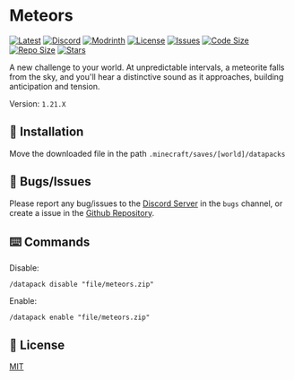 # Meteors

[![Latest](https://img.shields.io/github/v/release/lullaby6/meteors-data-pack?color=blueviolet&logo=github)](https://github.com/lullaby6/meteors-data-pack/releases)
[![Discord](https://img.shields.io/discord/1327308441324097681?label=discord&color=blue&logo=discord)](https://discord.gg/5UdcDa5xNC)
[![Modrinth](https://img.shields.io/modrinth/dt/meteors-data-pack?label=modrinth&logo=modrinth)](https://modrinth.com/datapack/meteors)
[![License](https://img.shields.io/badge/license-mit-green)](https://github.com/lullaby6/meteors-data-pack/blob/main/LICENSE)
[![Issues](https://img.shields.io/github/issues/lullaby6/meteors-data-pack?color=orange&logo=github)](https://github.com/lullaby6/meteors-data-pack/issues)
[![Code Size](https://img.shields.io/github/languages/code-size/lullaby6/meteors-data-pack?color=purple&logoColor=white)](https://github.com/lullaby6/meteors-data-pack)
[![Repo Size](https://img.shields.io/github/repo-size/lullaby6/meteors-data-pack?logo=dropbox&color=red)](https://github.com/lullaby6/meteors-data-pack)
[![Stars](https://img.shields.io/github/stars/lullaby6/meteors-data-pack?logo=github&color=yellow)](https://github.com/lullaby6/meteors-data-pack/stargazers)

A new challenge to your world. At unpredictable intervals, a meteorite falls from the sky, and you'll hear a distinctive sound as it approaches, building anticipation and tension.

Version: `1.21.X`

## 📂 Installation

Move the downloaded file in the path `.minecraft/saves/[world]/datapacks`

## 👾 Bugs/Issues

Please report any bug/issues to the [Discord Server](https://discord.gg/5UdcDa5xNC) in the `bugs` channel, or create a issue in the [Github Repository](https://github.com/lullaby6/meteors-data-pack/issues).

## ⌨️ Commands

Disable:

```mcfunction
/datapack disable "file/meteors.zip"
```

Enable:

```mcfunction
/datapack enable "file/meteors.zip"
```

## 🪪 License

[MIT](https://github.com/lullaby6/meteors-data-pack/blob/main/LICENSE)